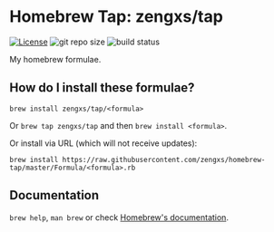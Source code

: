 # Homebrew Tap: zengxs/tap
[![License](https://img.shields.io/github/license/zengxs/homebrew-tap?color=blue)](LICENSE)
![git repo size](https://img.shields.io/github/repo-size/zengxs/homebrew-tap?logo=git)
![build status](https://img.shields.io/github/workflow/status/zengxs/homebrew-tap/build?logo=github)

My homebrew formulae.

## How do I install these formulae?
`brew install zengxs/tap/<formula>`

Or `brew tap zengxs/tap` and then `brew install <formula>`.

Or install via URL (which will not receive updates):

```
brew install https://raw.githubusercontent.com/zengxs/homebrew-tap/master/Formula/<formula>.rb
```

## Documentation
`brew help`, `man brew` or check [Homebrew's documentation](https://docs.brew.sh).

